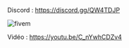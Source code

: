 Discord : https://discord.gg/QW4TDJP

![fivem](https://i.imgur.com/1yVlzmm.png)

Vidéo : https://youtu.be/C_nYwhCDZv4
